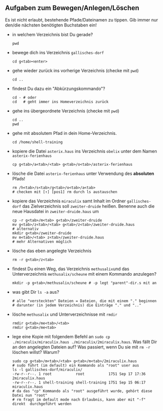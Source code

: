 ## Aufgaben zum Bewegen/Anlegen/Löschen

Es ist nicht erlaubt, bestehende Pfade/Dateinamen zu tippen. Gib immer nur den/die nächsten benötigten Buchstaben ein!

- in welchem Verzeichnis bist Du gerade?
    ```
    pwd
    ```
- bewege dich ins Verzeichnis `gallisches-dorf`
    ```
    cd g<tab><enter>
    ```
- gehe wieder zurück ins vorherige Verzeichnis (checke mit `pwd`)
    ```
    cd ..
    ```
- findest Du dazu ein "Abkürzungskommando"?
    ```
    cd - # oder
    cd   # geht immer ins Homeverzeichnis zurück
    ```
- gehe ins übergeordnete Verzeichnis (checke mit `pwd`)
    ```
    cd ..
    pwd
    ```
- gehe mit absolutem Pfad in dein Home-Verzeichnis.
    ```
    cd /home/shell-training
    ```
- kopiere die Datei `asterix.haus` ins Verzeichnis `obelix` unter dem Namen `asterix-ferienhaus`
    ```
    cp g<tab>/a<tab>/<tab> g<tab>/o<tab>/asterix-ferienhaus
    ```
- lösche die Datei `asterix-ferienhaus` unter Verwendung des **absoluten** Pfads!
    ```
    rm /h<tab>/s<tab>/g<tab>/o<tab>/a<tab>
    # checken mit [↑] [pos1] rm durch ls austauschen
    ```
- kopiere das Verzeichnis `miraculix` samt Inhalt im Ordner `gallisches-dorf` das Zielverzeichnis soll `zweiter-druide` heißen. Benenne auch die neue Hausdatei in `zweiter-druide.haus` um
    ```
    cp -r g<tab>/m<tab> g<tab>/zweiter-druide
    mv g<tab>/z<tab>/<tab> g<tab>/z<tab>/zweiter-druide.haus
    # alternativ
    mkdir g<tab>/zweiter-druide
    mv m<tab>/<tab> z<tab>/zweiter-druide.haus
    # mehr Alternativen möglich
    ```
- lösche das eben angelegte Verzeichnis
    ```
    rm -r g<tab>/z<tab>
    ```
- findest Du einen Weg, das Verzeichnis `methusalix`und das Unterverzeichnis `methusalix/scheune` mit einem Kommando anzulegen?
    ```
    mkdir -p g<tab>/methusalix/scheune # -p legt "parent"-dir.s mit an
    ```
- was gibt Dir `ls -a` aus?
    ```
    # alle "versteckten" Dateien = Dateien, die mit einem "." beginnen
    # darunter (in jedem Verzeichnis) die Einträge "." und ".."
    ```
- lösche `methusalix` und Unterverzeichnisse mit `rmdir`
    ```
    rmdir g<tab>/me<tab>/<tab>
    rmdir g<tab>/me<tab>
    ```
- lege eine Kopie mit folgendem Befehl an `sudo cp ./miraculix/miraculix.haus ./miraculix/2miraculix.haus`. Was fällt Dir an den angelegten Dateien auf? Was passiert, wenn Du sie mit `rm -r` löschen willst? Warum?
    ```
    sudo cp g<tab>/m<tab>/<tab> g<tab>/m<tab>/2miraculix.haus
    # sudo führt (im default) ein Kommando als "root" user aus
    ls -l gallisches-dorf/miraculix/
    -rw-r--r--. 1 root           root           1751 Sep 17 17:36 2miraculix.haus
    -rw-r--r--. 1 shell-training shell-training 1751 Sep 15 06:17 miraculix.haus
    # da das "cp" Kommando als "root" ausgeführt wurde, gehört diese Datei nun "root"
    # rm fragt im default mode nach Erlaubnis, kann aber mit "-f" direkt  durchgeführt werden
    ```
